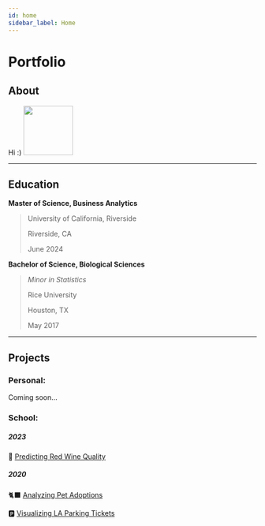 ```yaml
---
id: home
sidebar_label: Home
---
```


# Portfolio

## About
Hi :)
<img src="https://MatthewBarclay99.github.io/assets/img/IMG_6465.JPG" width=100 height=100>

***

## Education
**Master of Science, Business Analytics** 
> University of California, Riverside 
> 
> Riverside, CA 
> 
> June 2024

**Bachelor of Science, Biological Sciences** 
> *Minor in Statistics* 
> 
> Rice University 
> 
> Houston, TX 
> 
> May 2017


***

## Projects

### Personal:

Coming soon...

### School:
##### 2023
🍷 [Predicting Red Wine Quality](prj/Wine.md)

##### 2020
🐈‍⬛ [Analyzing Pet Adoptions](prj/Adoptions.md)

🅿️ [Visualizing LA Parking Tickets](prj/Parking.md)
